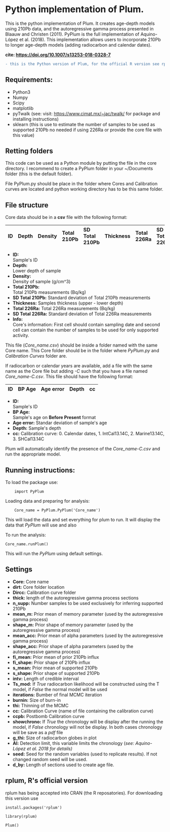 # Python implementation of Plum.
This is the python implementation of Plum. It creates age-depth models using 210Pb data, and the autoregressive gamma process presented in Blaauw and Christen (2011). PyPlum is the full implementation of Aquino-López et al. (2018). This implementation allows users to incorporate 210Pb to longer age-depth models (adding radiocarbon and calendar dates).

**cite: https://doi.org/10.1007/s13253-018-0328-7**

```diff
- this is the Python version of Plum, for the official R version see rplum.
```

## Requirements:
- Python3
- Numpy
- Scipy
- matplotlib
- pyTwalk (see: visit: https://www.cimat.mx/~jac/twalk/ for package and installing instructions)
- sklearn (this is use to estimate the number of samples to be used as supported 210Pb no needed if using 226Ra or provide the core file with this value)

## Retting folders
This code can be used as a Python module by putting the file in the core directory. I recommend to create a PyPlum folder in your ~/Documents folder (this is the default folder).

File PyPlum.py should be place in the folder where Cores and Calibration curves are located and python working directory has to be this same folder.

## File structure
Core data should be in a **csv** file with the following format:

|  ID  | Depth |   Density   | Total 210Pb | SD Total 210Pb | Thickness | Total 226Ra |  SD Total 226Ra | Info |
| :--- | :---- | :---------- | :---------- | :------------- | :-------- | :---------- | :-------------- | :--- |


- **ID:**             
	Sample's ID
- **Depth:**        
	Lower depth of sample
- **Density:**      
	Density of sample (g/cm^3)
- **Total 210Pb:**   
	Total 210Pb measurements (Bq/kg)
- **SD Total 210Pb:**
	Standard deviation of Total 210Pb measurements
- **Thickness:**
	Samples thickness (upper - lower depth)
- **Total 226Ra:**
	Total 226Ra measurements (Bq/kg)
- **SD Total 226Ra:**
	Standard deviation of Total 226Ra measurements
- **Info:**		  
	Core's information: First cell should contain sampling date and second cell can contain the number of samples to be used for only supported activity.  

This file (_Core\_name.csv_) should be inside a folder named with the same Core name. This Core folder should be in the folder where _PyPlum.py_ and _Calibration Curves_ folder are.

If radiocarbon or calendar years are available, add a file with the same name as the Core file but adding _\-C_ such that you have a file named _Core\_name\-C.csv_. This file should have the following format:

|  ID  | BP Age | Age error | Depth |  cc  |
| :--- | :----- | :-------- | :---- | :--- |

- **ID:**         
	Sample's ID
- **BP Age:**			
	Sample's age on **Before Present** format
- **Age error:**
	Standar deviation of sample's age
- **Depth:**
	Sample's depth
- **cc:** Calibration curve: 0. Calendar dates, 1. IntCal13.14C, 2. Marine13.14C, 3. SHCal13.14C

Plum will automatically identify the presence of the _Core\_name\-C.csv_ and run the appropriate model.

## Running instructions:

To load the package use:

		import PyPlum

Loading data and preparing for analysis:

		Core_name = PyPlum.PyPlum('Core_name')

This will load the data and set everything for plum to run. It will display the data that _PyPlum_ will use and also

To run the analysis:

	Core_name.runPlum()

This will run the _PyPlum_ using default settings.

## Settings

- **Core:**  Core name
- **dirt:**  Core folder location
- **Dircc:**  Calibration curve folder
- **thick:**  length of the autoregressive gamma process sections
- **n_supp:**  Number samples to be used exclusively for inferring  supported 210Pb
- **mean_m:**  Prior mean of memory parameter (used by the autoregressive gamma process)
- **shape_m:**  Prior shape of memory parameter (used by the autoregressive gamma process)
- **mean_acc:** Prior mean of alpha parameters (used by the autoregressive gamma process)
- **shape_acc:** Prior shape of alpha parameters (used by the autoregressive gamma process)
- **fi_mean:**  Prior mean of prior 210Pb influx
- **fi_shape:**  Prior shape of 210Pb influx
- **s_mean:**		Prior mean of supported 210Pb
- **s_shape:**	Prior shape of supported 210Pb
- **intv:**			Length of credible interval
- **Ts_mod:**		If _True_ radiocarbon likelihood will be constructed using the T model, if _False_ the normal model will be used
- **iterations:** Bumber of final MCMC iteration
- **burnin:**		Size of burn-in  
- **thi:**			Thinning of the MCMC
- **cc:**				Calibration Curve (name of file containing the calibration curve)
- **ccpb:**			Postbomb Calibration curve
- **showchrono:** If _True_ the chronology will be display after the running the model, if _False_ chronology will not be display. In both cases chronology will be save as a _pdf_ file
- **g_thi:**  Size of radiocarbon globes in plot
- **Al:**			Detection limit, this variable limits the chronology (_see: Aquino-López et al. 2018 for details)_
- **seed:**  Seed for the random variables (used to replicate results). If not changed random seed will be used.
- **d_by:**  Length of sections used to create age file.



## rplum, R's official version

rplum has being accepted into CRAN (the R reposatories). For downloading this version use

`install.packages('rplum')`

`library(rplum)`

`Plum()`
